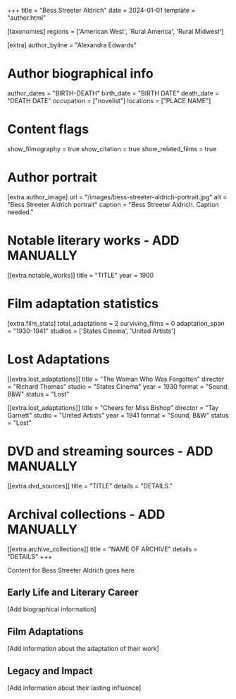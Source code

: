 +++
title = "Bess Streeter Aldrich"
date = 2024-01-01
template = "author.html"

[taxonomies]
regions = ['American West', 'Rural America', 'Rural Midwest']

[extra]
author_byline = "Alexandra Edwards"

# Author biographical info
author_dates = "BIRTH-DEATH"
birth_date = "BIRTH DATE"
death_date = "DEATH DATE"
occupation = ["novelist"]
locations = ["PLACE NAME"]

# Content flags
show_filmography = true
show_citation = true
show_related_films = true

# Author portrait
[extra.author_image]
url = "/images/bess-streeter-aldrich-portrait.jpg"
alt = "Bess Streeter Aldrich portrait"
caption = "Bess Streeter Aldrich. Caption needed."

# Notable literary works - ADD MANUALLY
[[extra.notable_works]]
title = "TITLE"
year = 1900

# Film adaptation statistics
[extra.film_stats]
total_adaptations = 2
surviving_films = 0
adaptation_span = "1930-1941"
studios = ['States Cinema', 'United Artists']
# Lost Adaptations
[[extra.lost_adaptations]]
title = "The Woman Who Was Forgotten"
director = "Richard Thomas"
studio = "States Cinema"
year = 1930
format = "Sound, B&W"
status = "Lost"

[[extra.lost_adaptations]]
title = "Cheers for Miss Bishop"
director = "Tay Garnett"
studio = "United Artists"
year = 1941
format = "Sound, B&W"
status = "Lost"


# DVD and streaming sources - ADD MANUALLY
[[extra.dvd_sources]]
title = "TITLE"
details = "DETAILS."

# Archival collections - ADD MANUALLY
[[extra.archive_collections]]
title = "NAME OF ARCHIVE"
details = "DETAILS"
+++

Content for Bess Streeter Aldrich goes here. 

## Early Life and Literary Career

[Add biographical information]

## Film Adaptations

[Add information about the adaptation of their work]

## Legacy and Impact

[Add information about their lasting influence]
